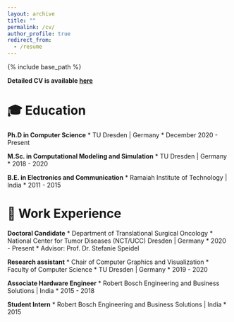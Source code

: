 ```yaml
---
layout: archive
title: ""
permalink: /cv/
author_profile: true
redirect_from:
  - /resume
---
```


{% include base_path %}

**Detailed CV is available [here](https://nithyabhasker.github.io/files/CV.pdf)**


🎓 Education
======
**Ph.D in Computer Science**
    * TU Dresden | Germany
    * December 2020 - Present
        
**M.Sc. in Computational Modeling and Simulation**
    * TU Dresden | Germany
    * 2018 - 2020 
        
**B.E. in Electronics and Communication**
    * Ramaiah Institute of Technology | India 
    * 2011 - 2015

💼 Work Experience
======
**Doctoral Candidate**
    * Department of Translational Surgical Oncology
    * National Center for Tumor Diseases (NCT/UCC) Dresden | Germany
    * 2020 - Present
    * Advisor: Prof. Dr. Stefanie Speidel
  

**Research assistant**
    * Chair of Computer Graphics and Visualization
    * Faculty of Computer Science 
    * TU Dresden | Germany
    * 2019 - 2020

**Associate Hardware Engineer**
    * Robert Bosch Engineering and Business Solutions | India
    * 2015 - 2018
  
**Student Intern**
    * Robert Bosch Engineering and Business Solutions | India
    * 2015

